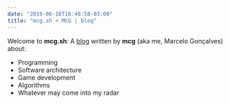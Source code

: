```yaml
---
date: "2019-06-16T16:48:58-03:00"
title: "mcg.sh < MCG | blog"
---
```


Welcome to **mcg.sh**: A [blog](/blog/) written by **mcg** (aka me, Marcelo Gonçalves) about:

* Programming
* Software architecture
* Game development
* Algorithms
* Whatever may come into my radar
